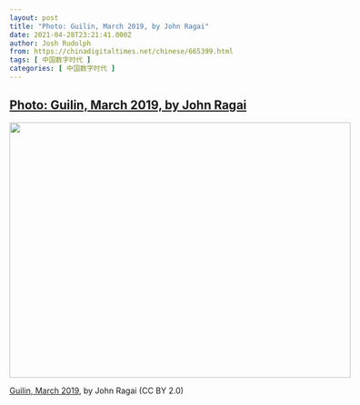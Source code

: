 ```yaml
---
layout: post
title: "Photo: Guilin, March 2019, by John Ragai"
date: 2021-04-28T23:21:41.000Z
author: Josh Rudolph
from: https://chinadigitaltimes.net/chinese/665399.html
tags: [ 中国数字时代 ]
categories: [ 中国数字时代 ]
---
```

<!--1619652101000-->
[Photo: Guilin, March 2019, by John Ragai](https://chinadigitaltimes.net/chinese/665399.html)
------

<div>
<div id="attachment_665400" style="width: 610px" class="wp-caption aligncenter"><img aria-describedby="caption-attachment-665400" class="wp-image-665400" src="https://chinadigitaltimes.net/chinese/wp-content/blogs.dir/4/files/2021/04/51140509179_6a63b5b73f_c.jpeg" alt="" width="600" height="450" srcset="https://chinadigitaltimes.net/chinese/files/2021/04/51140509179_6a63b5b73f_c.jpeg 800w, https://chinadigitaltimes.net/chinese/files/2021/04/51140509179_6a63b5b73f_c-300x225.jpeg 300w, https://chinadigitaltimes.net/chinese/files/2021/04/51140509179_6a63b5b73f_c-768x576.jpeg 768w" sizes="(max-width: 600px) 100vw, 600px" /><p id="caption-attachment-665400" class="wp-caption-text"><a href="https://www.flickr.com/photos/johnragai/51140509179/in/photolist-2kV7tET-2kVxqDx-2kVtqPH-2kVxqwo-2kVuyDR-2kVxqu4-2kVuyBX-2kVz61S-2kVpXrJ-2kVuyxt-2kVz5UV-2kVz5Sk-2kVz5R8-2kVpXcR-2kVpXaB-2kVtqqG-2kVz5FP-2kVuyeh-2kVpWYV-2kVxpTE-2kVtqam-2kVz5pw-2kVpWKy-2kVrmM8-2kVnc7F-2kVuCHJ-2kVoFh8-2kVn2H3-2kVm4nh-2kVgtZ6-2kVbjmL-2kV5YoN-2kV1pRv-2kV5Ygo-2kV1psQ-2kUZ3Tv-2kV4AWg-2kV6jEa-2kV6HYA-2kV53d4-2kV2aSn-2kUWAJk-2kV6d4q-2kV3HzK-2kV5pzi-2kV3HsA-2kUVgXQ-2kV5ecK-2kUYcna-2kUXMC1">Guilin, March 2019</a>, by John Ragai (CC BY 2.0)</p></div>
</div>
